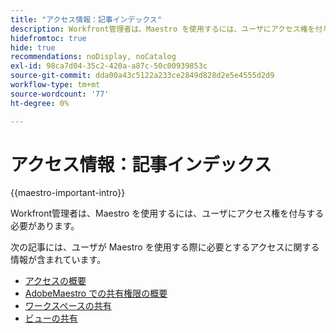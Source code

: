 ```yaml
---
title: "アクセス情報：記事インデックス"
description: Workfront管理者は、Maestro を使用するには、ユーザにアクセス権を付与する必要があります。 次の記事には、ユーザが Maestro を使用する際に必要とするアクセスに関する情報が含まれています。
hidefromtoc: true
hide: true
recommendations: noDisplay, noCatalog
exl-id: 98ca7d04-35c2-420a-a87c-50c00939853c
source-git-commit: dda00a43c5122a233ce2849d828d2e5e4555d2d9
workflow-type: tm+mt
source-wordcount: '77'
ht-degree: 0%

---
```


# アクセス情報：記事インデックス

{{maestro-important-intro}}

Workfront管理者は、Maestro を使用するには、ユーザにアクセス権を付与する必要があります。

次の記事には、ユーザが Maestro を使用する際に必要とするアクセスに関する情報が含まれています。

* [アクセスの概要](../access/access-overview.md)
* [AdobeMaestro での共有権限の概要](/help/quicksilver/maestro/access/sharing-permissions-overview.md)
* [ワークスペースの共有](/help/quicksilver/maestro/access/share-workspaces.md)
* [ビューの共有](/help/quicksilver/maestro/access/share-views.md)


